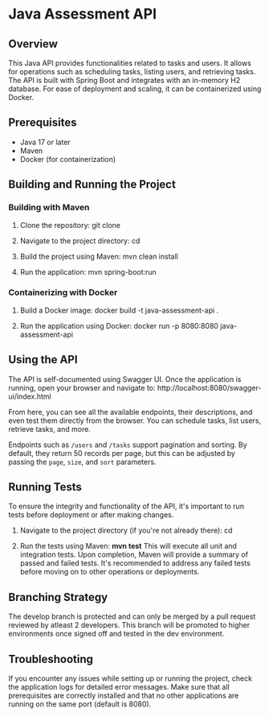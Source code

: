 # Java Assessment API

## Overview

This Java API provides functionalities related to tasks and users. It allows for operations such as scheduling tasks, listing users, and retrieving tasks. The API is built with Spring Boot and integrates with an in-memory H2 database. For ease of deployment and scaling, it can be containerized using Docker.

## Prerequisites

- Java 17 or later
- Maven
- Docker (for containerization)

## Building and Running the Project

### Building with Maven

1. Clone the repository:
git clone <repository-url>

2. Navigate to the project directory:
cd <project-directory>


3. Build the project using Maven:
mvn clean install

4. Run the application:
mvn spring-boot:run


### Containerizing with Docker

1. Build a Docker image:
docker build -t java-assessment-api .

2. Run the application using Docker:
docker run -p 8080:8080 java-assessment-api


## Using the API

The API is self-documented using Swagger UI. Once the application is running, open your browser and navigate to:
http://localhost:8080/swagger-ui/index.html


From here, you can see all the available endpoints, their descriptions, and even test them directly from the browser. You can schedule tasks, list users, retrieve tasks, and more.

Endpoints such as `/users` and `/tasks` support pagination and sorting. By default, they return 50 records per page, but this can be adjusted by passing the `page`, `size`, and `sort` parameters.

## Running Tests

To ensure the integrity and functionality of the API, it's important to run tests before deployment or after making changes.

1. Navigate to the project directory (if you're not already there):
cd <project-directory>


2. Run the tests using Maven:
**mvn test**
This will execute all unit and integration tests. Upon completion, Maven will provide a summary of passed and failed tests. It's recommended to address any failed tests before moving on to other operations or deployments.

## Branching Strategy
The develop branch is protected and can only be merged by a pull request reviewed by atleast 2 developers. This branch will be promoted to higher environments once signed off and tested in the dev environment.

## Troubleshooting

If you encounter any issues while setting up or running the project, check the application logs for detailed error messages. Make sure that all prerequisites are correctly installed and that no other applications are running on the same port (default is 8080).


